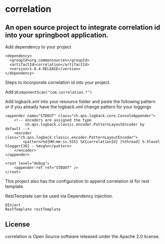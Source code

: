 # correlation

## An open source project to integrate correlation id into your springboot application.

Add dependency to your project

```
<dependency>
  <groupId>org.commonsources</groupId>
  <artifactId>correlation</artifactId>
  <version>1.0.4.RELEASE</version>
</dependency>
```

Steps to incorporate correlation id into your project.

Add ```@ComponentScan("com.correlation.*")```

Add logback.xml into your resource folder and paste the following pattern 
or if you already have the logback.xml change pattern for your loggings

<configuration>

    <appender name="STDOUT" class="ch.qos.logback.core.ConsoleAppender">
        <!-- encoders are assigned the type
             ch.qos.logback.classic.encoder.PatternLayoutEncoder by default -->
        <encoder class="ch.qos.logback.classic.encoder.PatternLayoutEncoder">
            <pattern>%d{HH:mm:ss.SSS} %X{correlationId} [%thread] %-5level %logger{36} - %msg%n</pattern>
        </encoder>
    </appender>

    <root level="debug">
        <appender-ref ref="STDOUT" />
    </root>
</configuration>

This project also has the configuration to append correlation id for rest template.

RestTemplate can be used via Dependency injection.

```
@Inject
RestTemplate restTemplate
```

## License
correlation is Open Source software released under the Apache 2.0 license.

